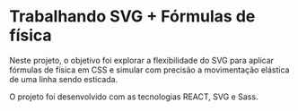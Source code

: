 # Trabalhando SVG + Fórmulas de física

Neste projeto, o objetivo foi explorar a flexibilidade do SVG para aplicar fórmulas de física em CSS e simular com precisão a movimentação elástica de uma linha sendo esticada. 

O projeto foi desenvolvido com as tecnologias REACT, SVG e Sass.
